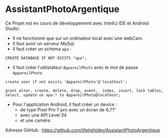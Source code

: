 # AssistantPhotoArgentique

Ce Projet est en cours de développement avec IntelliJ IDE et Android Studio.
* Il ne fonctionne que sur un ordinateur local avec une webCam.
* Il faut avoir un serveur MySql. 
* Il faut créer un schéma `apa` : 

`CREATE DATABASE IF NOT EXISTS "apa";`

* Il faut créer l'utilistateur `AppareilPhoto` avec le mot de passe `AppareilPhoto` 

`create user if not exists 'AppareilPhoto'@'localhost';`

`grant alter, create, delete, drop, event,  index, insert, lock tables,  select, update on apa.* to AppareilPhoto@localhost;`

* Pour l'application Android, il faut créer un device : 
   * de type Pixel Pro 7 pro avec un écran de 6,71"
   * avec une API Level 34 
   * et une caméra 

Adresse GitHub : https://github.com/lifelightdev/AssistantPhotoArgentique
